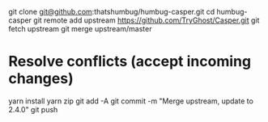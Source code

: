 git clone git@github.com:thatshumbug/humbug-casper.git
cd humbug-casper
git remote add upstream https://github.com/TryGhost/Casper.git
git fetch upstream
git merge upstream/master
# Resolve conflicts (accept incoming changes)
yarn install
yarn zip
git add -A
git commit -m "Merge upstream, update to 2.4.0"
git push
